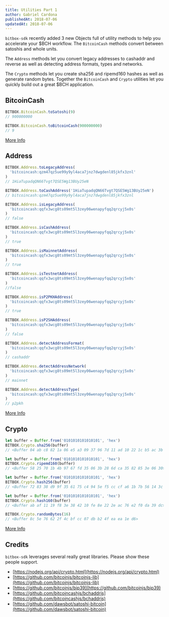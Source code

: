 ```yaml
---
title: Utilities Part 1
author: Gabriel Cardona
publishedAt: 2018-07-06
updatedAt: 2018-07-06
---
```


`bitbox-sdk` recently added 3 new Objects full of utility methods to help you accelerate your $BCH workflow. The `BitcoinCash` methods convert between satoshis and whole units.

The `Address` methods let you convert legacy addresses to cashaddr and reverse as well as detecting address formats, types and networks.

The `Crypto` methods let you create sha256 and ripemd160 hashes as well as generate random bytes. Together the `BitcoinCash` and `Crypto` utilities let you quickly build out a great $BCH application.

## BitcoinCash

```javascript
BITBOX.BitcoinCash.toSatoshi(9)
// 900000000

BITBOX.BitcoinCash.toBitcoinCash(900000000)
// 9
```

[More Info](/bitbox/docs/bitcoincash)

## Address

```javascript
BITBOX.Address.toLegacyAddress(
  'bitcoincash:qzm47qz5ue99y9yl4aca7jnz7dwgdenl85jkfx3znl'
)
// 1HiaTupadqQN66Tvgt7QSE5Wg13BUy25eN

BITBOX.Address.toCashAddress('1HiaTupadqQN66Tvgt7QSE5Wg13BUy25eN')
// bitcoincash:qzm47qz5ue99y9yl4aca7jnz7dwgdenl85jkfx3znl

BITBOX.Address.isLegacyAddress(
  'bitcoincash:qqfx3wcg8ts09mt5l3zey06wenapyfqq2qrcyj5x0s'
)
// false

BITBOX.Address.isCashAddress(
  'bitcoincash:qqfx3wcg8ts09mt5l3zey06wenapyfqq2qrcyj5x0s'
)
// true

BITBOX.Address.isMainnetAddress(
  'bitcoincash:qqfx3wcg8ts09mt5l3zey06wenapyfqq2qrcyj5x0s'
)
// true

BITBOX.Address.isTestnetAddress(
  'bitcoincash:qqfx3wcg8ts09mt5l3zey06wenapyfqq2qrcyj5x0s'
)
//false

BITBOX.Address.isP2PKHAddress(
  'bitcoincash:qqfx3wcg8ts09mt5l3zey06wenapyfqq2qrcyj5x0s'
)
// true

BITBOX.Address.isP2SHAddress(
  'bitcoincash:qqfx3wcg8ts09mt5l3zey06wenapyfqq2qrcyj5x0s'
)
// false

BITBOX.Address.detectAddressFormat(
  'bitcoincash:qqfx3wcg8ts09mt5l3zey06wenapyfqq2qrcyj5x0s'
)
// cashaddr

BITBOX.Address.detectAddressNetwork(
  'bitcoincash:qqfx3wcg8ts09mt5l3zey06wenapyfqq2qrcyj5x0s'
)
// mainnet

BITBOX.Address.detectAddressType(
  'bitcoincash:qqfx3wcg8ts09mt5l3zey06wenapyfqq2qrcyj5x0s'
)
// p2pkh
```

[More Info](/bitbox/docs/address)

## Crypto

```javascript
let buffer = Buffer.from('0101010101010101', 'hex')
BITBOX.Crypto.sha256(buffer)
// <Buffer 04 ab c8 82 1a 06 e5 a3 09 37 96 7d 11 ad 10 22 1c b5 ac 3b 52 73 e4 34 f1 28 4e e8 71 29 a0 61>

let buffer = Buffer.from('0101010101010101', 'hex')
BITBOX.Crypto.ripemd160(buffer)
// <Buffer 58 25 70 1b 4b 97 67 fd 35 06 3b 28 6d ca 35 82 85 3e 06 30>

let buffer = Buffer.from('0101010101010101', 'hex')
BITBOX.Crypto.hash256(buffer)
// <Buffer 72 83 38 d9 9f 35 61 75 c4 94 5e f5 cc cf a6 1b 7b 56 14 3c bb f4 26 dd d0 e0 fc 7c fe 8c 3c 23>

let buffer = Buffer.from('0101010101010101', 'hex')
BITBOX.Crypto.hash160(buffer)
// <Buffer ab af 11 19 f8 3e 38 42 10 fe 8e 22 2e ac 76 e2 f0 da 39 dc>

BITBOX.Crypto.randomBytes(16)
// <Buffer 8c 5e 76 62 2f 4c bf cc 07 db b2 4f ea ea 1e d6>
```

[More Info](/bitbox/docs/crypto)

## Credits

`bitbox-sdk` leverages several really great libraries. Please show these people support.

- [https://nodejs.org/api/crypto.html](https://nodejs.org/api/crypto.html)
- [https://github.com/bitcoinjs/bitcoinjs-lib](https://github.com/bitcoinjs/bitcoinjs-lib)
- [https://github.com/bitcoinjs/bip39](https://github.com/bitcoinjs/bip39)
- [https://github.com/bitcoincashjs/bchaddrjs](https://github.com/bitcoincashjs/bchaddrjs)
- [https://github.com/dawsbot/satoshi-bitcoin](https://github.com/dawsbot/satoshi-bitcoin)
